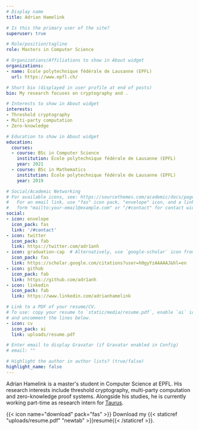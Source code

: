 ```yaml
---
# Display name
title: Adrian Hamelink

# Is this the primary user of the site?
superuser: true

# Role/position/tagline
role: Masters in Computer Science

# Organizations/Affiliations to show in About widget
organizations:
- name: École polytechnique fédérale de Lausanne (EPFL)
  url: https://www.epfl.ch/

# Short bio (displayed in user profile at end of posts)
bio: My research focuses on cryptography and .

# Interests to show in About widget
interests:
- Threshold cryptography
- Multi-party computation
- Zero-knowledge

# Education to show in About widget
education:
  courses:
  - course: BSc in Computer Science
    institution: École polytechnique fédérale de Lausanne (EPFL)
    year: 2021
  - course: BSc in Mathematics
    institution: École polytechnique fédérale de Lausanne (EPFL)
    year: 2019

# Social/Academic Networking
# For available icons, see: https://sourcethemes.com/academic/docs/page-builder/#icons
#   For an email link, use "fas" icon pack, "envelope" icon, and a link in the
#   form "mailto:your-email@example.com" or "/#contact" for contact widget.
social:
- icon: envelope
  icon_pack: fas
  link: '/#contact'
- icon: twitter
  icon_pack: fab
  link: https://twitter.com/adr1anh
- icon: graduation-cap  # Alternatively, use `google-scholar` icon from `ai` icon pack
  icon_pack: fas
  link: https://scholar.google.com/citations?user=h0gyYzAAAAAJ&hl=en
- icon: github
  icon_pack: fab
  link: https://github.com/adr1anh
- icon: linkedin
  icon_pack: fab
  link: https://www.linkedin.com/adrianhamelink

# Link to a PDF of your resume/CV.
# To use: copy your resume to `static/media/resume.pdf`, enable `ai` icons in `params.toml`, 
# and uncomment the lines below.
- icon: cv
  icon_pack: ai
  link: uploads/resume.pdf

# Enter email to display Gravatar (if Gravatar enabled in Config)
# email: ""

# Highlight the author in author lists? (true/false)
highlight_name: false
---
```


Adrian Hamelink is a master's student in Computer Science at EPFL. His research interests include threshold cryptography, multi-party computation and zero-knowledge proof systems.
Alongside his studies, he is currently working part-time as research intern for [Taurus](https://www.taurushq.com/).


<!-- Nelson Bighetti is a professor of artificial intelligence at the Stanford AI Lab. His research interests include distributed robotics, mobile computing and programmable matter. He leads the Robotic Neurobiology group, which develops self-reconfiguring robots, systems of self-organizing robots, and mobile sensor networks. -->

{{< icon name="download" pack="fas" >}} Download my {{< staticref "uploads/resume.pdf" "newtab" >}}resumé{{< /staticref >}}.
